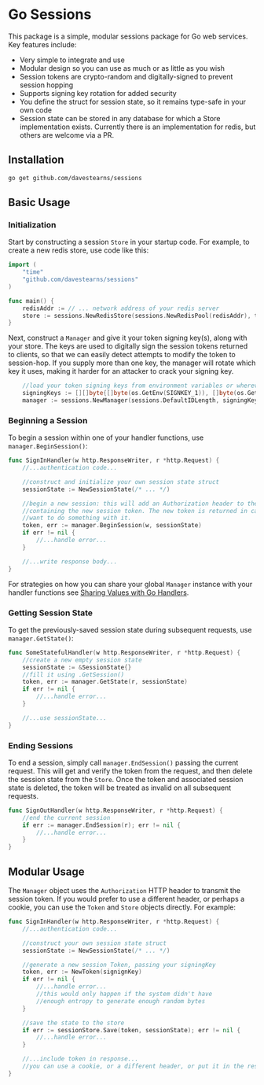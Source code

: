 # Go Sessions

This package is a simple, modular sessions package for Go web services. Key features include:

- Very simple to integrate and use
- Modular design so you can use as much or as little as you wish
- Session tokens are crypto-random and digitally-signed to prevent session hopping
- Supports signing key rotation for added security
- You define the struct for session state, so it remains type-safe in your own code
- Session state can be stored in any database for which a Store implementation exists. Currently there is an implementation for redis, but others are welcome via a PR.

## Installation

```bash
go get github.com/davestearns/sessions
```

## Basic Usage

### Initialization

Start by constructing a session `Store` in your startup code. For example, to create a new redis store, use code like this:

```go
import (
    "time"
    "github.com/davestearns/sessions"
)

func main() {
    redisAddr := // ... network address of your redis server
    store := sessions.NewRedisStore(sessions.NewRedisPool(redisAddr), time.Hour)
}
```

Next, construct a `Manager` and give it your token signing key(s), along with your store. The keys are used to digitally sign the session tokens returned to clients, so that we can easily detect attempts to modify the token to session-hop. If you supply more than one key, the manager will rotate which key it uses, making it harder for an attacker to crack your signing key.

```go
    //load your token signing keys from environment variables or wherever
    signingKeys := [][]byte{[]byte(os.GetEnv(SIGNKEY_1)), []byte(os.GetEnv(SIGNKEY_2))}
    manager := sessions.NewManager(sessions.DefaultIDLength, signingKeys, store)
```

### Beginning a Session

To begin a session within one of your handler functions, use `manager.BeginSession()`:

```go
func SignInHandler(w http.ResponseWriter, r *http.Request) {
    //...authentication code...

    //construct and initialize your own session state struct
    sessionState := NewSessionState(/* ... */)

    //begin a new session: this will add an Authorization header to the response
    //containing the new session token. The new token is returned in case you
    //want to do something with it.
    token, err := manager.BeginSession(w, sessionState)
    if err != nil {
        //...handle error...
    }

    //...write response body...
}
```

For strategies on how you can share your global `Manager` instance with your handler functions see [Sharing Values with Go Handlers](https://drstearns.github.io/tutorials/gohandlerctx/).

### Getting Session State

To get the previously-saved session state during subsequent requests, use `manager.GetState()`:

```go
func SomeStatefulHandler(w http.ResponseWriter, r *http.Request) {
    //create a new empty session state
    sessionState := &SessionState{}
    //fill it using .GetSession()
    token, err := manager.GetState(r, sessionState)
    if err != nil {
        //...handle error...
    }

    //...use sessionState...
}
```

### Ending Sessions

To end a session, simply call `manager.EndSession()` passing the current request. This will get and verify the token from the request, and then delete the session state from the `Store`. Once the token and associated session state is deleted, the token will be treated as invalid on all subsequent requests.

```go
func SignOutHandler(w http.ResponseWriter, r *http.Request) {
    //end the current session
    if err := manager.EndSession(r); err != nil {
        //...handle error...
    }
}
```

## Modular Usage

The `Manager` object uses the `Authorization` HTTP header to transmit the session token. If you would prefer to use a different header, or perhaps a cookie, you can use the `Token` and `Store` objects directly. For example:

```go
func SignInHandler(w http.ResponseWriter, r *http.Request) {
    //...authentication code...

    //construct your own session state struct
    sessionState := NewSessionState(/* ... */)

    //generate a new session Token, passing your signingKey
    token, err := NewToken(signignKey)
    if err != nil {
        //...handle error...
        //this would only happen if the system didn't have
        //enough entropy to generate enough random bytes
    }

    //save the state to the store
    if err := sessionStore.Save(token, sessionState); err != nil {
        //...handle error...
    }

    //...include token in response...
    //you can use a cookie, or a different header, or put it in the response body
}
```

